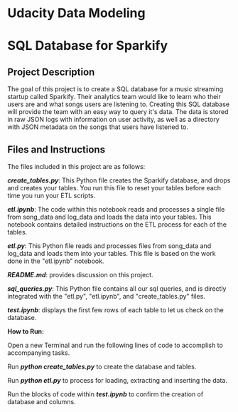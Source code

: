 <h1>Udacity Data Modeling</h1>

<h1>SQL Database for Sparkify</h1>

<h2>Project Description</h2>

The goal of this project is to create a SQL database for a music streaming startup called Sparkify. Their analytics team would like to learn who their users are and what songs users are listening to. Creating this SQL database will provide the team with an easy way to query it's data. The data is stored in raw JSON logs with information on user activity, as well as a directory with JSON metadata on the songs that users have listened to.

<h2>Files and Instructions</h2>

The files included in this project are as follows:

<b><i>create_tables.py</b></i>: This Python file creates the Sparkify database, and drops and creates your tables. You run this file to reset your tables before each time you run your ETL scripts.

<b><i>etl.ipynb</b></i>: The code within this notebook reads and processes a single file from song_data and log_data and loads the data into your tables. This notebook contains detailed instructions on the ETL process for each of the tables.

<b><i>etl.py</i></b>: This Python file reads and processes files from song_data and log_data and loads them into your tables. This file is based on the work done in the "etl.ipynb" notebook.

<b><i>README.md</b></i>: provides discussion on this project.

<b><i>sql_queries.py</b></i>: This Python file contains all our sql queries, and is directly integrated with the "etl.py", "etl.ipynb", and "create_tables.py" files.

<b><i>test.ipynb</b></i>: displays the first few rows of each table to let us check on the database.

<b>How to Run:</b>

Open a new Terminal and run the following lines of code to accomplish to accompanying tasks.

Run <b><i>python create_tables.py</b></i> to create the database and tables.

Run <b><i> python etl.py</b></i> to process for loading, extracting and inserting the data.

Run the blocks of code within <b><i>test.ipynb</b></i> to confirm the creation of database and columns.
